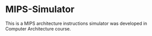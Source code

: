 # MIPS-Simulator
This is a MIPS architecture instructions simulator was developed in Computer Architecture course.

